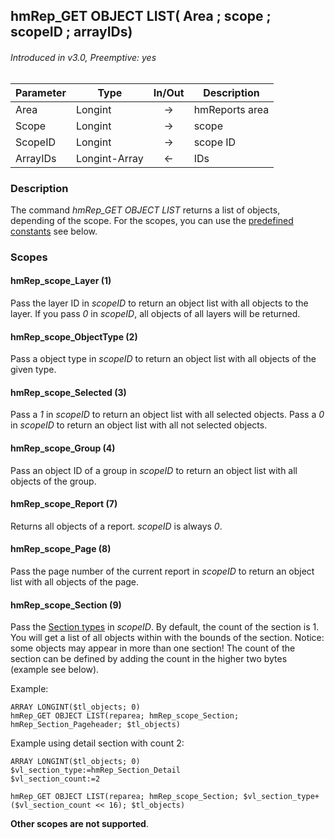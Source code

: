## hmRep_GET OBJECT LIST( Area ; scope ; scopeID ; arrayIDs)
###### Introduced in v3.0, Preemptive: yes

|Parameter|Type|In/Out|Description
|---|---|:---:|---
|Area|Longint|→|hmReports area
|Scope|Longint|→|scope
|ScopeID|Longint|→|scope ID
|ArrayIDs|Longint-Array|←|IDs

### Description
The command *hmRep_GET OBJECT LIST* returns a list of objects, depending of the scope. For the scopes, you can use the [predefined constants](../Appendix/Scopes.md) see below.

### Scopes

#### hmRep_scope_Layer (1)

Pass the layer ID in *scopeID* to return an object list with all objects to the layer. If you pass *0* in *scopeID*, all objects of all layers will be returned.

#### hmRep_scope_ObjectType (2)

Pass a object type in *scopeID* to return an object list with all objects of the given type.

#### hmRep_scope_Selected (3)

Pass a *1* in *scopeID* to return an object list with all selected objects. Pass a *0* in *scopeID* to return an object list with all not selected objects.

#### hmRep_scope_Group (4)

Pass an object ID of a group in *scopeID* to return an object list with all objects of the group.

#### hmRep_scope_Report (7)

Returns all objects of a report. *scopeID* is always *0*.

#### hmRep_scope_Page (8)

Pass the page number of the current report in *scopeID* to return an object list with all objects of the page.

#### hmRep_scope_Section (9)

Pass the [Section types](../Appendix/SectionTypes.md) in *scopeID*. By default, the count of the section is 1. You will get a list of all objects within  with the bounds of the section. Notice: some objects may appear in more than one section! The count of the section can be defined by adding the count in the higher two bytes (example see below).

Example:

```4d
ARRAY LONGINT($tl_objects; 0)
hmRep_GET OBJECT LIST(reparea; hmRep_scope_Section; hmRep_Section_Pageheader; $tl_objects)
```
Example using detail section with count 2:

```4d
ARRAY LONGINT($tl_objects; 0)
$vl_section_type:=hmRep_Section_Detail
$vl_section_count:=2

hmRep_GET OBJECT LIST(reparea; hmRep_scope_Section; $vl_section_type+($vl_section_count << 16); $tl_objects)
```
**Other scopes are not supported**.
